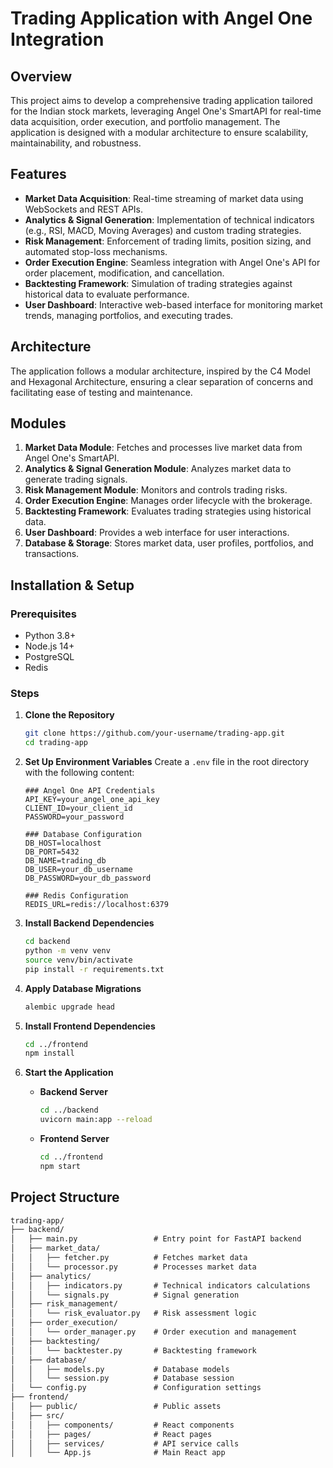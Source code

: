 # Trading Application with Angel One Integration

## Overview
This project aims to develop a comprehensive trading application tailored for the Indian stock markets, leveraging Angel One's SmartAPI for real-time data acquisition, order execution, and portfolio management. The application is designed with a modular architecture to ensure scalability, maintainability, and robustness.

## Features
- **Market Data Acquisition**: Real-time streaming of market data using WebSockets and REST APIs.
- **Analytics & Signal Generation**: Implementation of technical indicators (e.g., RSI, MACD, Moving Averages) and custom trading strategies.
- **Risk Management**: Enforcement of trading limits, position sizing, and automated stop-loss mechanisms.
- **Order Execution Engine**: Seamless integration with Angel One's API for order placement, modification, and cancellation.
- **Backtesting Framework**: Simulation of trading strategies against historical data to evaluate performance.
- **User Dashboard**: Interactive web-based interface for monitoring market trends, managing portfolios, and executing trades.

## Architecture
The application follows a modular architecture, inspired by the C4 Model and Hexagonal Architecture, ensuring a clear separation of concerns and facilitating ease of testing and maintenance.

## Modules
1. **Market Data Module**: Fetches and processes live market data from Angel One's SmartAPI.
2. **Analytics & Signal Generation Module**: Analyzes market data to generate trading signals.
3. **Risk Management Module**: Monitors and controls trading risks.
4. **Order Execution Engine**: Manages order lifecycle with the brokerage.
5. **Backtesting Framework**: Evaluates trading strategies using historical data.
6. **User Dashboard**: Provides a web interface for user interactions.
7. **Database & Storage**: Stores market data, user profiles, portfolios, and transactions.

## Installation & Setup

### Prerequisites
- Python 3.8+
- Node.js 14+
- PostgreSQL
- Redis

### Steps
1. **Clone the Repository**
    ```sh
    git clone https://github.com/your-username/trading-app.git
    cd trading-app
    ```

2. **Set Up Environment Variables**
    Create a `.env` file in the root directory with the following content:
    ```env
    ### Angel One API Credentials
    API_KEY=your_angel_one_api_key
    CLIENT_ID=your_client_id
    PASSWORD=your_password

    ### Database Configuration
    DB_HOST=localhost
    DB_PORT=5432
    DB_NAME=trading_db
    DB_USER=your_db_username
    DB_PASSWORD=your_db_password

    ### Redis Configuration
    REDIS_URL=redis://localhost:6379
    ```

3. **Install Backend Dependencies**
    ```sh
    cd backend
    python -m venv venv
    source venv/bin/activate
    pip install -r requirements.txt
    ```

4. **Apply Database Migrations**
    ```sh
    alembic upgrade head
    ```

5. **Install Frontend Dependencies**
    ```sh
    cd ../frontend
    npm install
    ```

6. **Start the Application**
    - **Backend Server**
        ```sh
        cd ../backend
        uvicorn main:app --reload
        ```
    - **Frontend Server**
        ```sh
        cd ../frontend
        npm start
        ```

## Project Structure
```markdown
trading-app/
├── backend/
│   ├── main.py                 # Entry point for FastAPI backend
│   ├── market_data/
│   │   ├── fetcher.py          # Fetches market data
│   │   └── processor.py        # Processes market data
│   ├── analytics/
│   │   ├── indicators.py       # Technical indicators calculations
│   │   └── signals.py          # Signal generation
│   ├── risk_management/
│   │   └── risk_evaluator.py   # Risk assessment logic
│   ├── order_execution/
│   │   └── order_manager.py    # Order execution and management
│   ├── backtesting/
│   │   └── backtester.py       # Backtesting framework
│   ├── database/
│   │   ├── models.py           # Database models
│   │   └── session.py          # Database session
│   └── config.py               # Configuration settings
├── frontend/
│   ├── public/                 # Public assets
│   ├── src/
│   │   ├── components/         # React components
│   │   ├── pages/              # React pages
│   │   ├── services/           # API service calls
│   │   └── App.js              # Main React app
